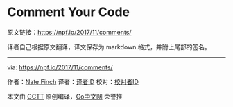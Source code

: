 
# Comment Your Code

原文链接：https://npf.io/2017/11/comments/

译者自己根据原文翻译，译文保存为 markdown 格式，并附上尾部的签名。

----------------

via: https://npf.io/2017/11/comments/

作者：[Nate Finch](https://npf.io/about/)
译者：[译者ID](https://github.com/译者ID)
校对：[校对者ID](https://github.com/校对者ID)

本文由 [GCTT](https://github.com/studygolang/GCTT) 原创编译，[Go中文网](https://studygolang.com/) 荣誉推
